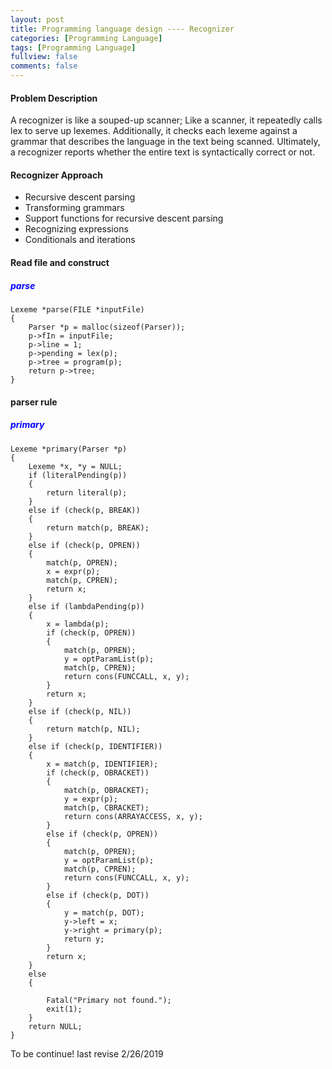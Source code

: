 ```yaml
---
layout: post
title: Programming language design ---- Recognizer
categories: [Programming Language]
tags: [Programming Language]
fullview: false
comments: false
---
```


#### Problem Description
A recognizer is like a souped-up scanner; Like a scanner, it repeatedly calls lex to serve up lexemes. Additionally, it checks each lexeme against a grammar that describes the language in the text being scanned. Ultimately, a recognizer reports whether the entire text is syntactically correct or not.

#### Recognizer Approach
- Recursive descent parsing
- Transforming grammars
- Support functions for recursive descent parsing
- Recognizing expressions
- Conditionals and iterations

#### Read file and construct

##### <span style="color:blue">parse</span>
``````
Lexeme *parse(FILE *inputFile)
{
    Parser *p = malloc(sizeof(Parser));
    p->fIn = inputFile;
    p->line = 1;
    p->pending = lex(p);
    p->tree = program(p);
    return p->tree;
}
``````

#### parser rule

##### <span style="color:blue">primary</span>
```
Lexeme *primary(Parser *p)
{
    Lexeme *x, *y = NULL;
    if (literalPending(p))
    {
        return literal(p);
    }
    else if (check(p, BREAK))
    {
        return match(p, BREAK);
    }
    else if (check(p, OPREN))
    {
        match(p, OPREN);
        x = expr(p);
        match(p, CPREN);
        return x;
    }
    else if (lambdaPending(p))
    {
        x = lambda(p);
        if (check(p, OPREN))
        {
            match(p, OPREN);
            y = optParamList(p);
            match(p, CPREN);
            return cons(FUNCCALL, x, y);
        }
        return x;
    }
    else if (check(p, NIL))
    {
        return match(p, NIL);
    }
    else if (check(p, IDENTIFIER))
    {
        x = match(p, IDENTIFIER);
        if (check(p, OBRACKET))
        {
            match(p, OBRACKET);
            y = expr(p);
            match(p, CBRACKET);
            return cons(ARRAYACCESS, x, y);
        }
        else if (check(p, OPREN))
        {
            match(p, OPREN);
            y = optParamList(p);
            match(p, CPREN);
            return cons(FUNCCALL, x, y);
        }
        else if (check(p, DOT))
        {
            y = match(p, DOT);
            y->left = x;
            y->right = primary(p);
            return y;
        }
        return x;
    }
    else
    {

        Fatal("Primary not found.");
        exit(1);
    }
    return NULL;
}
```


To be continue! last revise 2/26/2019
